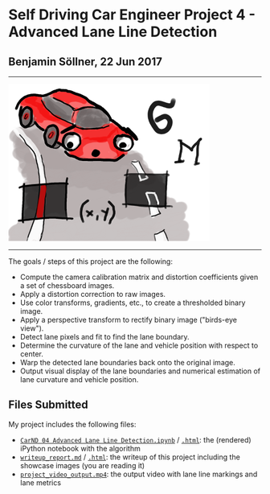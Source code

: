 # Self Driving Car Engineer Project 4 - Advanced Lane Line Detection
## Benjamin Söllner, 22 Jun 2017

---

![Fun Project Header Image](project_carnd_4_finding_lane_lines_400.png)

---

The goals / steps of this project are the following:

* Compute the camera calibration matrix and distortion coefficients given a set of chessboard images.
* Apply a distortion correction to raw images.
* Use color transforms, gradients, etc., to create a thresholded binary image.
* Apply a perspective transform to rectify binary image ("birds-eye view").
* Detect lane pixels and fit to find the lane boundary.
* Determine the curvature of the lane and vehicle position with respect to center.
* Warp the detected lane boundaries back onto the original image.
* Output visual display of the lane boundaries and numerical estimation of lane curvature and vehicle position.

## Files Submitted

My project includes the following files:

* [```CarND 04 Advanced Lane Line Detection.ipynb```](CarND+04+Advanced+Lane+Line+Detection.ipynb) / [```.html```](CarND+04+Advanced+Lane+Line+Detection.html): the (rendered) iPython notebook with the algorithm
* [```writeup_report.md```](writeup_report.md) / [```.html```](writeup_report.html): the writeup of this project including the showcase images (you are reading it)
* [```project_video_output.mp4```](project_video_output.mp4): the output video with lane line markings and lane metrics
